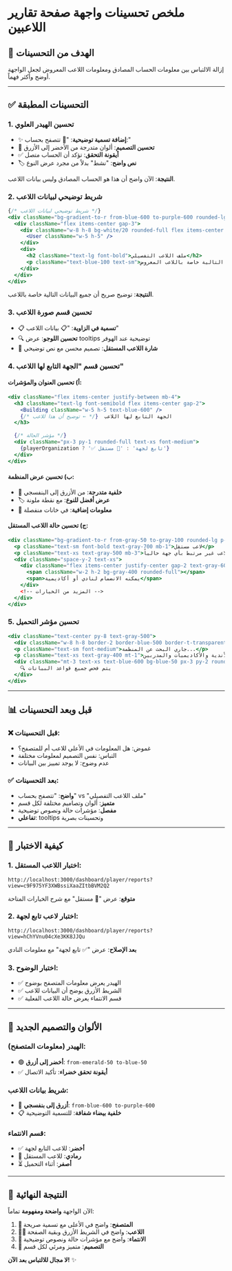 # ملخص تحسينات واجهة صفحة تقارير اللاعبين

## 🎯 الهدف من التحسينات
إزالة الالتباس بين معلومات الحساب المصادق ومعلومات اللاعب المعروض لجعل الواجهة أوضح وأكثر فهماً.

---

## ✅ التحسينات المطبقة

### 1. **تحسين الهيدر العلوي**
- ✨ **إضافة تسمية توضيحية**: "🔐 تتصفح بحساب:"
- 🎨 **تحسين التصميم**: ألوان متدرجة من الأخضر إلى الأزرق
- ✅ **أيقونة التحقق**: تؤكد أن الحساب متصل
- 🏷️ **نص واضح**: "نشط" بدلاً من مجرد عرض النوع

**النتيجة**: الآن واضح أن هذا هو الحساب المصادق وليس بيانات اللاعب.

### 2. **شريط توضيحي لبيانات اللاعب**
```jsx
{/* شريط توضيحي لبيانات اللاعب */}
<div className="bg-gradient-to-r from-blue-600 to-purple-600 rounded-lg p-4 mb-6 text-white shadow-lg">
  <div className="flex items-center gap-3">
    <div className="w-8 h-8 bg-white/20 rounded-full flex items-center justify-center">
      <User className="w-5 h-5" />
    </div>
    <div>
      <h2 className="text-lg font-bold">ملف اللاعب التفصيلي</h2>
      <p className="text-blue-100 text-sm">جميع البيانات التالية خاصة باللاعب المعروض</p>
    </div>
  </div>
</div>
```

**النتيجة**: توضيح صريح أن جميع البيانات التالية خاصة باللاعب.

### 3. **تحسين قسم صورة اللاعب**
- 📋 **تسمية في الزاوية**: "📋 بيانات اللاعب"
- 🔍 **تحسين اللوجو**: عرض tooltips توضيحية عند الهوفر
- 🎨 **شارة اللاعب المستقل**: تصميم محسن مع نص توضيحي

### 4. **تحسين قسم "الجهة التابع لها اللاعب"**

#### أ) تحسين العنوان والمؤشرات:
```jsx
<div className="flex items-center justify-between mb-4">
  <h3 className="text-lg font-semibold flex items-center gap-2">
    <Building className="w-5 h-5 text-blue-600" />
    الجهة التابع لها اللاعب  {/* ← توضيح أن هذا للاعب */}
  </h3>
  
  {/* مؤشر الحالة */}
  <div className="px-3 py-1 rounded-full text-xs font-medium">
    {playerOrganization ? '✅ تابع لجهة' : '🔸 مستقل'}
  </div>
</div>
```

#### ب) تحسين عرض المنظمة:
- 🎨 **خلفية متدرجة**: من الأزرق إلى البنفسجي
- 🏷️ **عرض أفضل للنوع**: مع نقطة ملونة
- 📱 **معلومات إضافية**: في خانات منفصلة

#### ج) تحسين حالة اللاعب المستقل:
```jsx
<div className="bg-gradient-to-r from-gray-50 to-gray-100 rounded-lg p-4 border border-gray-200">
  <p className="text-sm font-bold text-gray-700 mb-1">لاعب مستقل</p>
  <p className="text-xs text-gray-500 mb-3">هذا اللاعب غير مرتبط بأي جهة حالياً</p>
  <div className="space-y-2 text-xs">
    <div className="flex items-center justify-center gap-2 text-gray-600">
      <span className="w-2 h-2 bg-gray-400 rounded-full"></span>
      <span>يمكنه الانضمام لنادي أو أكاديمية</span>
    </div>
    <!-- المزيد من الخيارات -->
  </div>
</div>
```

### 5. **تحسين مؤشر التحميل**
```jsx
<div className="text-center py-8 text-gray-500">
  <div className="w-8 h-8 border-2 border-blue-500 border-t-transparent rounded-full animate-spin mx-auto mb-3"></div>
  <p className="text-sm font-medium">جاري البحث عن المنظمة...</p>
  <p className="text-xs text-gray-400 mt-1">فحص الارتباط بالأندية والأكاديميات والمدربين...</p>
  <div className="mt-3 text-xs text-blue-600 bg-blue-50 px-3 py-2 rounded-lg inline-block">
    🔍 يتم فحص جميع قواعد البيانات
  </div>
</div>
```

---

## 📊 قبل وبعد التحسينات

### ❌ **قبل التحسينات:**
- غموض: هل المعلومات في الأعلى للاعب أم للمتصفح؟
- التباس: نفس التصميم لمعلومات مختلفة
- عدم وضوح: لا يوجد تمييز بين البيانات

### ✅ **بعد التحسينات:**
- **واضح**: "تتصفح بحساب" vs "ملف اللاعب التفصيلي"
- **متميز**: ألوان وتصاميم مختلفة لكل قسم
- **مفصل**: مؤشرات حالة ونصوص توضيحية
- **تفاعلي**: tooltips وتحسينات بصرية

---

## 🧪 كيفية الاختبار

### 1. **اختبار اللاعب المستقل:**
```
http://localhost:3000/dashboard/player/reports?view=c9F975YF3XWBssiXaaZItbBVM2Q2
```
**متوقع**: عرض "🔸 مستقل" مع شرح الخيارات المتاحة

### 2. **اختبار لاعب تابع لجهة:**
```
http://localhost:3000/dashboard/player/reports?view=hChYVnu04cXe3KK8JJQu
```
**بعد الإصلاح**: عرض "✅ تابع لجهة" مع معلومات النادي

### 3. **اختبار الوضوح:**
- ✅ الهيدر يعرض معلومات المتصفح بوضوح
- ✅ الشريط الأزرق يوضح أن البيانات للاعب
- ✅ قسم الانتماء يعرض حالة اللاعب الفعلية

---

## 🎨 الألوان والتصميم الجديد

### **الهيدر (معلومات المتصفح):**
- 🟢 **أخضر إلى أزرق**: `from-emerald-50 to-blue-50`
- ✅ **أيقونة تحقق خضراء**: تأكيد الاتصال

### **شريط بيانات اللاعب:**
- 🔵 **أزرق إلى بنفسجي**: `from-blue-600 to-purple-600`
- 📋 **خلفية بيضاء شفافة**: للتسمية التوضيحية

### **قسم الانتماء:**
- ✅ **أخضر**: للاعب التابع لجهة
- 🔸 **رمادي**: للاعب المستقل
- ⏳ **أصفر**: أثناء التحميل

---

## 🚀 النتيجة النهائية

الآن الواجهة **واضحة ومفهومة** تماماً:

1. **👤 المتصفح**: واضح في الأعلى مع تسمية صريحة
2. **🏃‍♂️ اللاعب**: واضح في الشريط الأزرق وبقية الصفحة  
3. **🏢 الانتماء**: واضح مع مؤشرات حالة ونصوص توضيحية
4. **🎨 التصميم**: متميز ومرئي لكل قسم

**لا مجال للالتباس بعد الآن!** ✨ 
